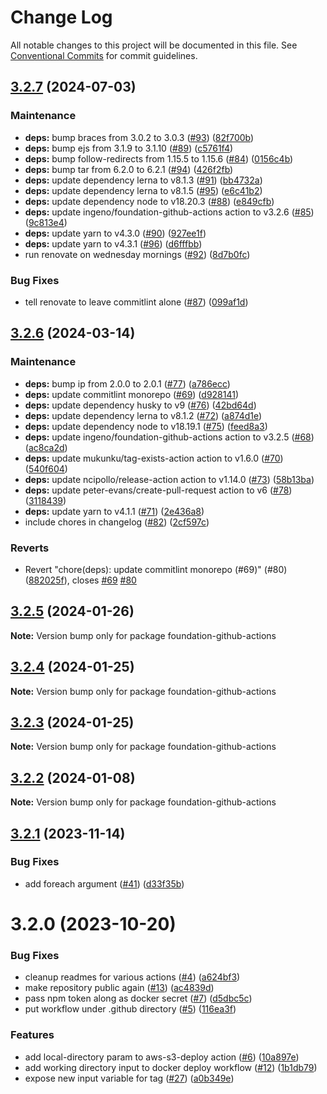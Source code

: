 # Change Log

All notable changes to this project will be documented in this file.
See [Conventional Commits](https://conventionalcommits.org) for commit guidelines.

## [3.2.7](https://github.com/ingeno/foundation-github-actions/compare/v3.2.6...v3.2.7) (2024-07-03)


### Maintenance

* **deps:** bump braces from 3.0.2 to 3.0.3 ([#93](https://github.com/ingeno/foundation-github-actions/issues/93)) ([82f700b](https://github.com/ingeno/foundation-github-actions/commit/82f700b413cfe1541d9c59c87d8fbd6280d7dafe))
* **deps:** bump ejs from 3.1.9 to 3.1.10 ([#89](https://github.com/ingeno/foundation-github-actions/issues/89)) ([c5761f4](https://github.com/ingeno/foundation-github-actions/commit/c5761f42d4db284fbf8519a0a81c633a6135d456))
* **deps:** bump follow-redirects from 1.15.5 to 1.15.6 ([#84](https://github.com/ingeno/foundation-github-actions/issues/84)) ([0156c4b](https://github.com/ingeno/foundation-github-actions/commit/0156c4bed20d50173ba7f8fc167e806dbf68111e))
* **deps:** bump tar from 6.2.0 to 6.2.1 ([#94](https://github.com/ingeno/foundation-github-actions/issues/94)) ([426f2fb](https://github.com/ingeno/foundation-github-actions/commit/426f2fb1c28a39297d677cfbf2d61768bf2a650a))
* **deps:** update dependency lerna to v8.1.3 ([#91](https://github.com/ingeno/foundation-github-actions/issues/91)) ([bb4732a](https://github.com/ingeno/foundation-github-actions/commit/bb4732af3bbdf1bcadcc274865cb9956783226a3))
* **deps:** update dependency lerna to v8.1.5 ([#95](https://github.com/ingeno/foundation-github-actions/issues/95)) ([e6c41b2](https://github.com/ingeno/foundation-github-actions/commit/e6c41b2e96b3088893d5e4ea2bc41b1acc5ac046))
* **deps:** update dependency node to v18.20.3 ([#88](https://github.com/ingeno/foundation-github-actions/issues/88)) ([e849cfb](https://github.com/ingeno/foundation-github-actions/commit/e849cfb3a5dfa73d81f5bf8beaa3fedd0ad8df72))
* **deps:** update ingeno/foundation-github-actions action to v3.2.6 ([#85](https://github.com/ingeno/foundation-github-actions/issues/85)) ([9c813e4](https://github.com/ingeno/foundation-github-actions/commit/9c813e42048c547e2520bac9108f3c2d1c1ed811))
* **deps:** update yarn to v4.3.0 ([#90](https://github.com/ingeno/foundation-github-actions/issues/90)) ([927ee1f](https://github.com/ingeno/foundation-github-actions/commit/927ee1f2561eed6abad7bec80797d3b31fd83080))
* **deps:** update yarn to v4.3.1 ([#96](https://github.com/ingeno/foundation-github-actions/issues/96)) ([d6fffbb](https://github.com/ingeno/foundation-github-actions/commit/d6fffbb98d03aa39d4dfb596d5e57fc302b5ca40))
* run renovate on wednesday mornings ([#92](https://github.com/ingeno/foundation-github-actions/issues/92)) ([8d7b0fc](https://github.com/ingeno/foundation-github-actions/commit/8d7b0fc6cdf900fa132ab391f70905d8b8584515))


### Bug Fixes

* tell renovate to leave commitlint alone ([#87](https://github.com/ingeno/foundation-github-actions/issues/87)) ([099af1d](https://github.com/ingeno/foundation-github-actions/commit/099af1d2d18a396040637c321b368f6fa8376c8c))



## [3.2.6](https://github.com/ingeno/foundation-github-actions/compare/v3.2.5...v3.2.6) (2024-03-14)


### Maintenance

* **deps:** bump ip from 2.0.0 to 2.0.1 ([#77](https://github.com/ingeno/foundation-github-actions/issues/77)) ([a786ecc](https://github.com/ingeno/foundation-github-actions/commit/a786ecc498035e12fd1cbfa7072b0cd16b943257))
* **deps:** update commitlint monorepo ([#69](https://github.com/ingeno/foundation-github-actions/issues/69)) ([d928141](https://github.com/ingeno/foundation-github-actions/commit/d9281412f91ba13f43d9fb627d8f6812f778f1dd))
* **deps:** update dependency husky to v9 ([#76](https://github.com/ingeno/foundation-github-actions/issues/76)) ([42bd64d](https://github.com/ingeno/foundation-github-actions/commit/42bd64d760c50ad234caba6341ccaa6e6de041e2))
* **deps:** update dependency lerna to v8.1.2 ([#72](https://github.com/ingeno/foundation-github-actions/issues/72)) ([a874d1e](https://github.com/ingeno/foundation-github-actions/commit/a874d1eec94b3df2feb84258f9823d2281a9756a))
* **deps:** update dependency node to v18.19.1 ([#75](https://github.com/ingeno/foundation-github-actions/issues/75)) ([feed8a3](https://github.com/ingeno/foundation-github-actions/commit/feed8a3c0068f98a026b558b5d1b4d6fbab679c8))
* **deps:** update ingeno/foundation-github-actions action to v3.2.5 ([#68](https://github.com/ingeno/foundation-github-actions/issues/68)) ([ac8ca2d](https://github.com/ingeno/foundation-github-actions/commit/ac8ca2d3a97fb28adf524ef4388fdef99c113f64))
* **deps:** update mukunku/tag-exists-action action to v1.6.0 ([#70](https://github.com/ingeno/foundation-github-actions/issues/70)) ([540f604](https://github.com/ingeno/foundation-github-actions/commit/540f6040d4897f9c4b1c95b434605e5ff5cf61b7))
* **deps:** update ncipollo/release-action action to v1.14.0 ([#73](https://github.com/ingeno/foundation-github-actions/issues/73)) ([58b13ba](https://github.com/ingeno/foundation-github-actions/commit/58b13ba0545212583e7bacdcfb509cb813bfddf6))
* **deps:** update peter-evans/create-pull-request action to v6 ([#78](https://github.com/ingeno/foundation-github-actions/issues/78)) ([3118439](https://github.com/ingeno/foundation-github-actions/commit/311843910c7f84e1dc70aad4a745b9e76b02c4af))
* **deps:** update yarn to v4.1.1 ([#71](https://github.com/ingeno/foundation-github-actions/issues/71)) ([2e436a8](https://github.com/ingeno/foundation-github-actions/commit/2e436a8d47095ad6cdb6e8205952914022d01470))
* include chores in changelog ([#82](https://github.com/ingeno/foundation-github-actions/issues/82)) ([2cf597c](https://github.com/ingeno/foundation-github-actions/commit/2cf597cab6796dab4a33c0ca948d689f15d2852c))


### Reverts

* Revert "chore(deps): update commitlint monorepo (#69)" (#80) ([882025f](https://github.com/ingeno/foundation-github-actions/commit/882025f325887ce78c86ef80be55d827bddb4abd)), closes [#69](https://github.com/ingeno/foundation-github-actions/issues/69) [#80](https://github.com/ingeno/foundation-github-actions/issues/80)



## [3.2.5](https://github.com/ingeno/foundation-github-actions/compare/v3.2.4...v3.2.5) (2024-01-26)

**Note:** Version bump only for package foundation-github-actions





## [3.2.4](https://github.com/ingeno/foundation-github-actions/compare/v3.2.3...v3.2.4) (2024-01-25)

**Note:** Version bump only for package foundation-github-actions





## [3.2.3](https://github.com/ingeno/foundation-github-actions/compare/v3.2.2...v3.2.3) (2024-01-25)

**Note:** Version bump only for package foundation-github-actions





## [3.2.2](https://github.com/ingeno/foundation-github-actions/compare/v3.2.1...v3.2.2) (2024-01-08)

**Note:** Version bump only for package foundation-github-actions





## [3.2.1](https://github.com/ingeno/foundation-github-actions/compare/v3.2.0...v3.2.1) (2023-11-14)


### Bug Fixes

* add foreach argument ([#41](https://github.com/ingeno/foundation-github-actions/issues/41)) ([d33f35b](https://github.com/ingeno/foundation-github-actions/commit/d33f35b53c8fb9a09b7411547575851ecc9d3ddb))





# 3.2.0 (2023-10-20)


### Bug Fixes

* cleanup readmes for various actions ([#4](https://github.com/ingeno/foundation-github-actions/issues/4)) ([a624bf3](https://github.com/ingeno/foundation-github-actions/commit/a624bf36eb555115b5a11689b02aa7938548eeb5))
* make repository public again ([#13](https://github.com/ingeno/foundation-github-actions/issues/13)) ([ac4839d](https://github.com/ingeno/foundation-github-actions/commit/ac4839d168bf31f901dac2ce2ad307b633cfa5b9))
* pass npm token along as docker secret ([#7](https://github.com/ingeno/foundation-github-actions/issues/7)) ([d5dbc5c](https://github.com/ingeno/foundation-github-actions/commit/d5dbc5c1bd163cdd61faeccf2e6948b85abc06e4))
* put workflow under .github directory ([#5](https://github.com/ingeno/foundation-github-actions/issues/5)) ([116ea3f](https://github.com/ingeno/foundation-github-actions/commit/116ea3fe86b917472fb6da07d4e87ffb640cdc48))


### Features

* add local-directory param to aws-s3-deploy action ([#6](https://github.com/ingeno/foundation-github-actions/issues/6)) ([10a897e](https://github.com/ingeno/foundation-github-actions/commit/10a897e9046822c01b99384479a6ecdd307884d9))
* add working directory input to docker deploy workflow ([#12](https://github.com/ingeno/foundation-github-actions/issues/12)) ([1b1db79](https://github.com/ingeno/foundation-github-actions/commit/1b1db79bd557e835f5e52557770d469fb447899c))
* expose new input variable for tag ([#27](https://github.com/ingeno/foundation-github-actions/issues/27)) ([a0b349e](https://github.com/ingeno/foundation-github-actions/commit/a0b349e1f137e27f2c6b8b504f85c98365a313f1))
